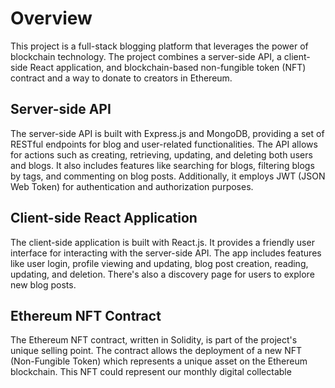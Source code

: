 # Overview

This project is a full-stack blogging platform that leverages the power of blockchain technology. The project combines a server-side API, a client-side React application, and blockchain-based non-fungible token (NFT) contract and a way to donate to creators in Ethereum.

## Server-side API

The server-side API is built with Express.js and MongoDB, providing a set of RESTful endpoints for blog and user-related functionalities. The API allows for actions such as creating, retrieving, updating, and deleting both users and blogs. It also includes features like searching for blogs, filtering blogs by tags, and commenting on blog posts. Additionally, it employs JWT (JSON Web Token) for authentication and authorization purposes.

## Client-side React Application

The client-side application is built with React.js. It provides a friendly user interface for interacting with the server-side API. The app includes features like user login, profile viewing and updating, blog post creation, reading, updating, and deletion. There's also a discovery page for users to explore new blog posts.

## Ethereum NFT Contract

The Ethereum NFT contract, written in Solidity, is part of the project's unique selling point. The contract allows the deployment of a new NFT (Non-Fungible Token) which represents a unique asset on the Ethereum blockchain. This NFT could represent our monthly digital collectable
